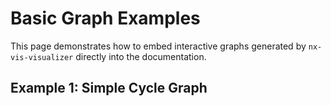 # Basic Graph Examples

This page demonstrates how to embed interactive graphs generated by `nx-vis-visualizer`
directly into the documentation.

## Example 1: Simple Cycle Graph
